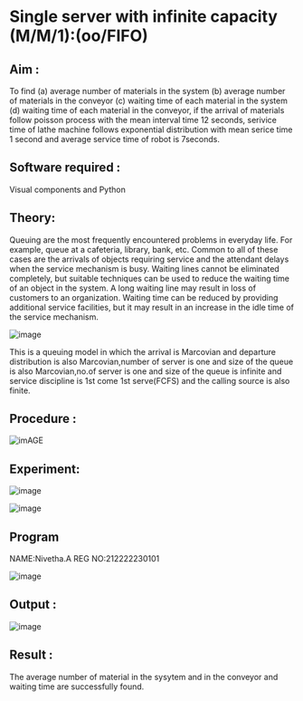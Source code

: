 # Single server with infinite capacity (M/M/1):(oo/FIFO)
## Aim :
To find (a) average number of materials in the system (b) average number of materials in the conveyor (c) waiting time of each material in the system (d) waiting time of each material in the conveyor, if the arrival  of materials follow poisson process with the mean interval time 12 seconds, serivice time of lathe machine follows exponential distribution with mean serice time 1 second and average service time of robot is 7seconds.

## Software required :
Visual components and Python

## Theory:
Queuing are the most frequently encountered problems in everyday life. For example, queue at a cafeteria, library, bank, etc. Common to all of these cases are the arrivals of objects requiring service and the attendant delays when the service mechanism is busy. Waiting lines cannot be eliminated completely, but suitable techniques can be used to reduce the waiting time of an object in the system. A long waiting line may result in loss of customers to an organization. Waiting time can be reduced by providing additional service facilities, but it may result in an increase in the idle time of the service mechanism.

![image](1.png)

This is a queuing model in which the arrival is Marcovian and departure distribution is also Marcovian,number of server is one and size of the queue is also Marcovian,no.of server is one and size of the queue is infinite and service discipline is 1st come 1st serve(FCFS) and the calling source is also finite.

## Procedure :

![imAGE](2.png)



## Experiment:
![image](https://github.com/nivetharajaa/Single-server-infinite-capacity---Markov-Model/assets/120543388/d35cb6a4-9501-4f84-92ee-9793861a1077)


![image](https://github.com/nivetharajaa/Single-server-infinite-capacity---Markov-Model/assets/120543388/8a907971-09be-4974-9b99-f49f4f992590)

 
## Program

NAME:Nivetha.A
REG NO:212222230101

![image](https://github.com/ramjan1729/Single-server-infinite-capacity---Markov-Model/assets/103921593/5f1fd58d-5929-4c51-89ea-4cef009e5bad)

## Output :
![image](https://github.com/nivetharajaa/Single-server-infinite-capacity---Markov-Model/assets/120543388/7da66bb7-0d90-40cb-ac5f-cc8a6f571710)

## Result :
The average number of material in the sysytem and in the conveyor and waiting time are successfully found.
